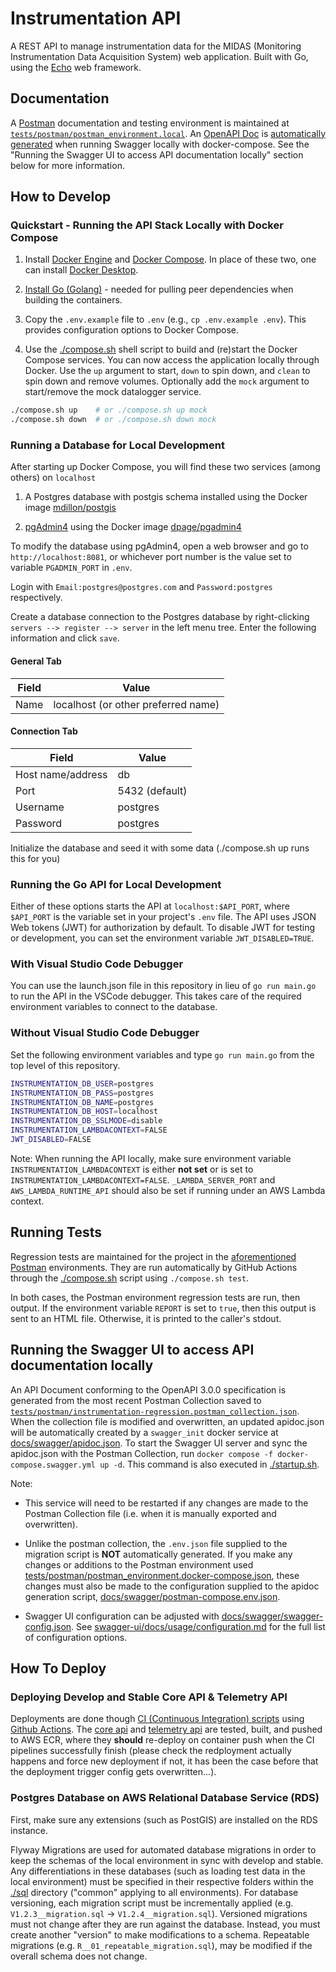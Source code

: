 # Instrumentation API

A REST API to manage instrumentation data for the MIDAS (Monitoring Instrumentation Data Acquisition System) web application. Built with Go, using the [Echo](https://github.com/labstack/echo) web framework.

## Documentation

A [Postman](https://www.postman.com/api-documentation-tool/) documentation and testing environment is maintained at [`tests/postman/postman_environment.local`](./tests/postman/postman_environment.local.json). An [OpenAPI Doc](./docs/swagger/apidoc.json) is [automatically generated](https://github.com/USACE/instrumentation-api/blob/423e257f2a4fead223ec53e39008324e81345eb3/docker-compose.yml#L148) when running Swagger locally with docker-compose. See the "Running the Swagger UI to access API documentation locally" section below for more information.

## How to Develop

### Quickstart - Running the API Stack Locally with Docker Compose

1. Install [Docker Engine](https://docs.docker.com/engine/install/) and [Docker Compose](https://docs.docker.com/compose/install/). In place of these two, one can install [Docker Desktop](https://docs.docker.com/desktop/).

2. [Install Go (Golang)](https://go.dev/doc/install) - needed for pulling peer dependencies when building the containers.

3. Copy the `.env.example` file to `.env` (e.g., `cp .env.example .env`). This provides configuration options to Docker Compose.

4. Use the [./compose.sh](./compose.sh) shell script to build and (re)start the Docker Compose services. You can now access the application locally through Docker. Use the `up` argument to start, `down` to spin down, and `clean` to spin down and remove volumes. Optionally add the `mock` argument to start/remove the mock datalogger service.

```sh
./compose.sh up    # or ./compose.sh up mock
./compose.sh down  # or ./compose.sh down mock
```

### Running a Database for Local Development

After starting up Docker Compose, you will find these two services (among others) on `localhost`

1. A Postgres database with postgis schema installed using the Docker image [mdillon/postgis](https://hub.docker.com/r/mdillon/postgis/)

2. [pgAdmin4](https://www.pgadmin.org/) using the Docker image [dpage/pgadmin4](https://hub.docker.com/r/dpage/pgadmin4/)

To modify the database using pgAdmin4, open a web browser and go to `http://localhost:8081`, or whichever port number is the value set to variable `PGADMIN_PORT` in `.env`.

Login with `Email:postgres@postgres.com` and `Password:postgres` respectively.

Create a database connection to the Postgres database by right-clicking `servers --> register --> server` in the left menu tree. Enter the following information and click `save`.

#### General Tab

| Field | Value                               |
| ----- | ----------------------------------- |
| Name  | localhost (or other preferred name) |

#### Connection Tab

| Field             | Value          |
| ----------------- | -------------- |
| Host name/address | db             |
| Port              | 5432 (default) |
| Username          | postgres       |
| Password          | postgres       |

Initialize the database and seed it with some data (./compose.sh up runs this for you)

### Running the Go API for Local Development

Either of these options starts the API at `localhost:$API_PORT`, where `$API_PORT` is the variable set in your project's `.env` file. The API uses JSON Web tokens (JWT) for authorization by default. To disable JWT for testing or development, you can set the environment variable `JWT_DISABLED=TRUE`.

### With Visual Studio Code Debugger

You can use the launch.json file in this repository in lieu of `go run main.go` to run the API in the VSCode debugger. This takes care of the required environment variables to connect to the database.

### Without Visual Studio Code Debugger

Set the following environment variables and type `go run main.go` from the top level of this repository.

```sh
INSTRUMENTATION_DB_USER=postgres
INSTRUMENTATION_DB_PASS=postgres
INSTRUMENTATION_DB_NAME=postgres
INSTRUMENTATION_DB_HOST=localhost
INSTRUMENTATION_DB_SSLMODE=disable
INSTRUMENTATION_LAMBDACONTEXT=FALSE
JWT_DISABLED=FALSE
```

Note: When running the API locally, make sure environment variable `INSTRUMENTATION_LAMBDACONTEXT` is either **not set** or is set to `INSTRUMENTATION_LAMBDACONTEXT=FALSE`. `_LAMBDA_SERVER_PORT` and `AWS_LAMBDA_RUNTIME_API` should also be set if running under an AWS Lambda context.

## Running Tests

Regression tests are maintained for the project in the [aforementioned](#documentation) [Postman](https://www.postman.com/api-documentation-tool/) environments. They are run automatically by GitHub Actions through the [./compose.sh](./compose.sh) script using `./compose.sh test`.

In both cases, the Postman environment regression tests are run, then output. If the environment variable `REPORT` is set to `true`, then this output is sent to an HTML file. Otherwise, it is printed to the caller's stdout.

## Running the Swagger UI to access API documentation locally

An API Document conforming to the OpenAPI 3.0.0 specification is generated from the most recent Postman Collection saved to [`tests/postman/instrumentation-regression.postman_collection.json`](./tests/postman/instrumentation-regression.postman_collection.json). When the collection file is modified and overwritten, an updated apidoc.json will be automatically created by a `swagger_init` docker service at [docs/swagger/apidoc.json](./docs/swagger/apidoc.json). To start the Swagger UI server and sync the apidoc.json with the Postman Collection, run `docker compose -f docker-compose.swagger.yml up -d`. This command is also executed in [./startup.sh](./startup.sh).

Note:

- This service will need to be restarted if any changes are made to the Postman Collection file (i.e. when it is manually exported and overwritten).

- Unlike the postman collection, the `.env.json` file supplied to the migration script is **NOT** automatically generated. If you make any changes or additions to the Postman environment used [tests/postman/postman_environment.docker-compose.json](./tests/postman/postman_environment.docker-compose.json), these changes must also be made to the configuration supplied to the apidoc generation script, [docs/swagger/postman-compose.env.json](./docs/swagger/postman-compose.env.json).

- Swagger UI configuration can be adjusted with [docs/swagger/swagger-config.json](./docs/swagger/swagger-config.json). See [swagger-ui/docs/usage/configuration.md](https://github.com/swagger-api/swagger-ui/blob/0b8de2c1796e67602bcbbc6d35c99cb167acf388/docs/usage/configuration.md) for the full list of configuration options.

## How To Deploy

### Deploying Develop and Stable Core API & Telemetry API

Deployments are done though [CI (Continuous Integration) scripts](./.github) using [Github Actions](https://docs.github.com/en/actions). The [core api](./api) and [telemetry api](./telemetry) are tested, built, and pushed to AWS ECR, where they **should** re-deploy on container push when the CI pipelines successfully finish (please check the redployment actually happens and force new deployment if not, it has been the case before that the deployment trigger config gets overwritten...).

### Postgres Database on AWS Relational Database Service (RDS)

First, make sure any extensions (such as PostGIS) are installed on the RDS instance.

Flyway Migrations are used for automated database migrations in order to keep the schemas of the local environment in sync with develop and stable. Any differentiations in these databases (such as loading test data in the local environment) must be specified in their respective folders within the [./sql](./sql) directory ("common" applying to all environments). For database versioning, each migration script must be incrementally applied (e.g. `V1.2.3__migration.sql` -> `V1.2.4__migration.sql`). Versioned migrations must not change after they are run against the database. Instead, you must create another "version" to make modifications to a schema. Repeatable migrations (e.g. `R__01_repeatable_migration.sql`), may be modified if the overall schema does not change.
